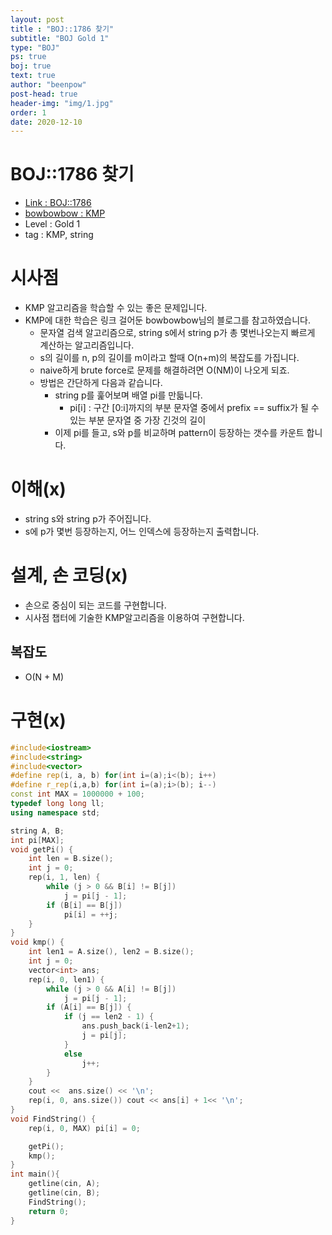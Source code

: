 ```yaml
---
layout: post
title : "BOJ::1786 찾기"
subtitle: "BOJ Gold 1"
type: "BOJ"
ps: true
boj: true
text: true
author: "beenpow"
post-head: true
header-img: "img/1.jpg"
order: 1
date: 2020-12-10
---
```

# BOJ::1786 찾기
- [Link : BOJ::1786](https://www.acmicpc.net/problem/1786)
- [bowbowbow : KMP](https://bowbowbow.tistory.com/6)
- Level : Gold 1
- tag : KMP, string

# 시사점
- KMP 알고리즘을 학습할 수 있는 좋은 문제입니다.
- KMP에 대한 학습은 링크 걸어둔 bowbowbow님의 블로그를 참고하였습니다.
  - 문자열 검색 알고리즘으로, string s에서 string p가 총 몇번나오는지 빠르게 계산하는 알고리즘입니다.
  - s의 길이를 n, p의 길이를 m이라고 할때 O(n+m)의 복잡도를 가집니다.
  - naive하게 brute force로 문제를 해결하려면 O(NM)이 나오게 되죠.
  - 방법은 간단하게 다음과 같습니다.
    - string p를 훑어보며 배열 pi를 만듧니다.
      - pi[i] : 구간 [0:i]까지의 부분 문자열 중에서 prefix == suffix가 될 수 있는 부분 문자열 중 가장 긴것의 길이
    - 이제 pi를 들고, s와 p를 비교하며 pattern이 등장하는 갯수를 카운트 합니다.

# 이해(x)
- string s와 string p가 주어집니다.
- s에 p가 몇번 등장하는지, 어느 인덱스에 등장하는지 출력합니다.

# 설계, 손 코딩(x)
- 손으로 중심이 되는 코드를 구현합니다.
- 시사점 챕터에 기술한 KMP알고리즘을 이용하여 구현합니다.

## 복잡도
- O(N + M)

# 구현(x)

```cpp
#include<iostream>
#include<string>
#include<vector>
#define rep(i, a, b) for(int i=(a);i<(b); i++)
#define r_rep(i,a,b) for(int i=(a);i>(b); i--)
const int MAX = 1000000 + 100;
typedef long long ll;
using namespace std;

string A, B;
int pi[MAX];
void getPi() {
	int len = B.size();
	int j = 0;
	rep(i, 1, len) {
		while (j > 0 && B[i] != B[j])
			j = pi[j - 1];
		if (B[i] == B[j])
			pi[i] = ++j;
	}
}
void kmp() {
	int len1 = A.size(), len2 = B.size();
	int j = 0;
    vector<int> ans;
	rep(i, 0, len1) {
		while (j > 0 && A[i] != B[j])
			j = pi[j - 1];
		if (A[i] == B[j]) {
			if (j == len2 - 1) {
				ans.push_back(i-len2+1);
				j = pi[j];
			}
			else
				j++;
		}
	}
    cout <<  ans.size() << '\n';
    rep(i, 0, ans.size()) cout << ans[i] + 1<< '\n';
}
void FindString() {
	rep(i, 0, MAX) pi[i] = 0;

	getPi();
	kmp();
}
int main(){
	getline(cin, A);
	getline(cin, B);
    FindString();
    return 0;
}
```


